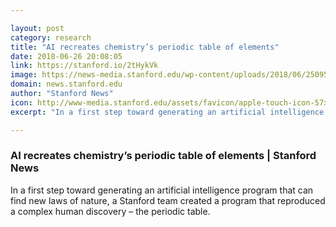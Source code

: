 ```yaml
---

layout: post
category: research
title: "AI recreates chemistry’s periodic table of elements"
date: 2018-06-26 20:08:05
link: https://stanford.io/2tHykVk
image: https://news-media.stanford.edu/wp-content/uploads/2018/06/25095652/atom2vec-scully.jpg
domain: news.stanford.edu
author: "Stanford News"
icon: http://www-media.stanford.edu/assets/favicon/apple-touch-icon-57x57.png
excerpt: "In a first step toward generating an artificial intelligence program that can find new laws of nature, a Stanford team created a program that reproduced a complex human discovery – the periodic table."

---
```


### AI recreates chemistry’s periodic table of elements | Stanford News

In a first step toward generating an artificial intelligence program that can find new laws of nature, a Stanford team created a program that reproduced a complex human discovery – the periodic table.